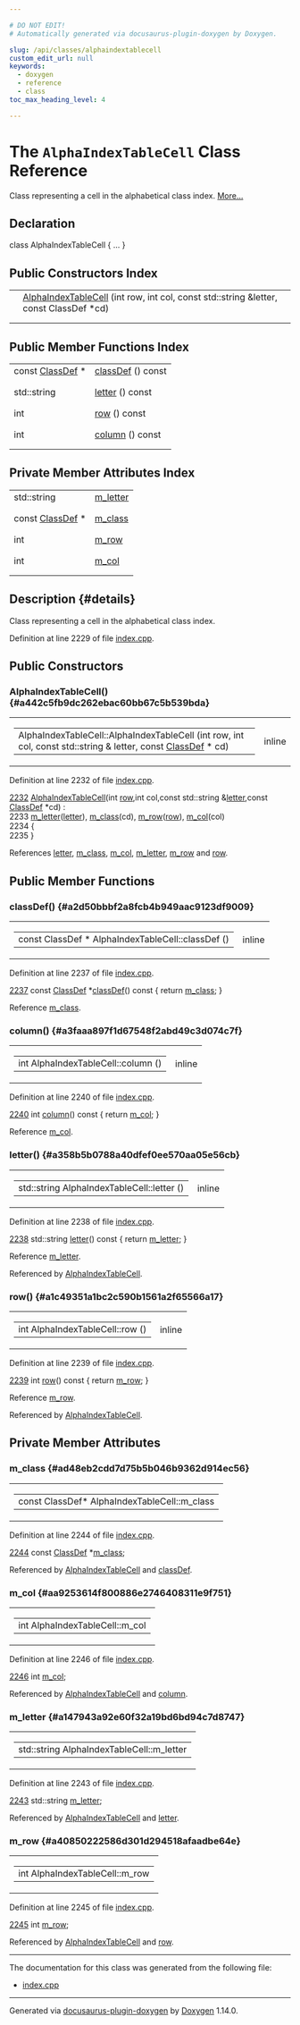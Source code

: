 ```yaml
---

# DO NOT EDIT!
# Automatically generated via docusaurus-plugin-doxygen by Doxygen.

slug: /api/classes/alphaindextablecell
custom_edit_url: null
keywords:
  - doxygen
  - reference
  - class
toc_max_heading_level: 4

---
```


<div class="doxyPage">

# The `AlphaIndexTableCell` Class Reference

<p>Class representing a cell in the alphabetical class index. <a href="#details">More...</a></p>

## Declaration

<div class="doxyDeclaration">
class AlphaIndexTableCell { ... }
</div>

## Public Constructors Index

<table class="doxyMembersIndex">

<tr class="doxyMemberIndexItem">
<td class="doxyMemberIndexItemType" align="left" valign="top"></td>
<td class="doxyMemberIndexItemName" align="left" valign="top"><a href="#a442c5fb9dc262ebac60bb67c5b539bda">AlphaIndexTableCell</a> (int row, int col, const std::string &amp;letter, const ClassDef *cd)</td>
</tr>
<tr class="doxyMemberIndexDescription">
<td class="doxyMemberIndexDescriptionLeft"></td>
<td class="doxyMemberIndexDescriptionRight">
</td>
</tr>
<tr class="doxyMemberIndexSeparator">
<td class="doxyMemberIndexSeparator" colspan="2"></td>
</tr>

</table>

## Public Member Functions Index

<table class="doxyMembersIndex">

<tr class="doxyMemberIndexItem">
<td class="doxyMemberIndexItemType" align="left" valign="top">const <a href="/web-doxygen/docs/api/classes/classdef">ClassDef</a> *</td>
<td class="doxyMemberIndexItemName" align="left" valign="top"><a href="#a2d50bbbf2a8fcb4b949aac9123df9009">classDef</a> () const</td>
</tr>
<tr class="doxyMemberIndexDescription">
<td class="doxyMemberIndexDescriptionLeft"></td>
<td class="doxyMemberIndexDescriptionRight">
</td>
</tr>
<tr class="doxyMemberIndexSeparator">
<td class="doxyMemberIndexSeparator" colspan="2"></td>
</tr>

<tr class="doxyMemberIndexItem">
<td class="doxyMemberIndexItemType" align="left" valign="top">std::string</td>
<td class="doxyMemberIndexItemName" align="left" valign="top"><a href="#a358b5b0788a40dfef0ee570aa05e56cb">letter</a> () const</td>
</tr>
<tr class="doxyMemberIndexDescription">
<td class="doxyMemberIndexDescriptionLeft"></td>
<td class="doxyMemberIndexDescriptionRight">
</td>
</tr>
<tr class="doxyMemberIndexSeparator">
<td class="doxyMemberIndexSeparator" colspan="2"></td>
</tr>

<tr class="doxyMemberIndexItem">
<td class="doxyMemberIndexItemType" align="left" valign="top">int</td>
<td class="doxyMemberIndexItemName" align="left" valign="top"><a href="#a1c49351a1bc2c590b1561a2f65566a17">row</a> () const</td>
</tr>
<tr class="doxyMemberIndexDescription">
<td class="doxyMemberIndexDescriptionLeft"></td>
<td class="doxyMemberIndexDescriptionRight">
</td>
</tr>
<tr class="doxyMemberIndexSeparator">
<td class="doxyMemberIndexSeparator" colspan="2"></td>
</tr>

<tr class="doxyMemberIndexItem">
<td class="doxyMemberIndexItemType" align="left" valign="top">int</td>
<td class="doxyMemberIndexItemName" align="left" valign="top"><a href="#a3faaa897f1d67548f2abd49c3d074c7f">column</a> () const</td>
</tr>
<tr class="doxyMemberIndexDescription">
<td class="doxyMemberIndexDescriptionLeft"></td>
<td class="doxyMemberIndexDescriptionRight">
</td>
</tr>
<tr class="doxyMemberIndexSeparator">
<td class="doxyMemberIndexSeparator" colspan="2"></td>
</tr>

</table>

## Private Member Attributes Index

<table class="doxyMembersIndex">

<tr class="doxyMemberIndexItem">
<td class="doxyMemberIndexItemType" align="left" valign="top">std::string</td>
<td class="doxyMemberIndexItemName" align="left" valign="top"><a href="#a147943a92e60f32a19bd6bd94c7d8747">m_letter</a></td>
</tr>
<tr class="doxyMemberIndexDescription">
<td class="doxyMemberIndexDescriptionLeft"></td>
<td class="doxyMemberIndexDescriptionRight">
</td>
</tr>
<tr class="doxyMemberIndexSeparator">
<td class="doxyMemberIndexSeparator" colspan="2"></td>
</tr>

<tr class="doxyMemberIndexItem">
<td class="doxyMemberIndexItemType" align="left" valign="top">const <a href="/web-doxygen/docs/api/classes/classdef">ClassDef</a> *</td>
<td class="doxyMemberIndexItemName" align="left" valign="top"><a href="#ad48eb2cdd7d75b5b046b9362d914ec56">m_class</a></td>
</tr>
<tr class="doxyMemberIndexDescription">
<td class="doxyMemberIndexDescriptionLeft"></td>
<td class="doxyMemberIndexDescriptionRight">
</td>
</tr>
<tr class="doxyMemberIndexSeparator">
<td class="doxyMemberIndexSeparator" colspan="2"></td>
</tr>

<tr class="doxyMemberIndexItem">
<td class="doxyMemberIndexItemType" align="left" valign="top">int</td>
<td class="doxyMemberIndexItemName" align="left" valign="top"><a href="#a40850222586d301d294518afaadbe64e">m_row</a></td>
</tr>
<tr class="doxyMemberIndexDescription">
<td class="doxyMemberIndexDescriptionLeft"></td>
<td class="doxyMemberIndexDescriptionRight">
</td>
</tr>
<tr class="doxyMemberIndexSeparator">
<td class="doxyMemberIndexSeparator" colspan="2"></td>
</tr>

<tr class="doxyMemberIndexItem">
<td class="doxyMemberIndexItemType" align="left" valign="top">int</td>
<td class="doxyMemberIndexItemName" align="left" valign="top"><a href="#aa9253614f800886e2746408311e9f751">m_col</a></td>
</tr>
<tr class="doxyMemberIndexDescription">
<td class="doxyMemberIndexDescriptionLeft"></td>
<td class="doxyMemberIndexDescriptionRight">
</td>
</tr>
<tr class="doxyMemberIndexSeparator">
<td class="doxyMemberIndexSeparator" colspan="2"></td>
</tr>

</table>

## Description {#details}

<p>Class representing a cell in the alphabetical class index.</p>

<p>Definition at line 2229 of file <a href="/web-doxygen/docs/api/files/src/index-cpp">index.cpp</a>.</p>

<div class="doxySectionDef">

## Public Constructors

### AlphaIndexTableCell() {#a442c5fb9dc262ebac60bb67c5b539bda}

<div class="doxyMemberItem">
<div class="doxyMemberProto">
<table class="doxyMemberLabels">
<tr class="doxyMemberLabels">
<td class="doxyMemberLabelsLeft">
<table class="doxyMemberName">
<tr>
<td class="doxyMemberName">AlphaIndexTableCell::AlphaIndexTableCell (int row, int col, const std::string &amp; letter, const <a href="/web-doxygen/docs/api/classes/classdef">ClassDef</a> * cd)</td>
</tr>
</table>
</td>
<td class="doxyMemberLabelsRight">
<span class="doxyMemberLabels">
<span class="doxyMemberLabel inline">inline</span>
</span>
</td>
</tr>
</table>
</div>
<div class="doxyMemberDoc">


<p>Definition at line 2232 of file <a href="/web-doxygen/docs/api/files/src/index-cpp">index.cpp</a>.</p>

<div class="doxyProgramListing">

<div class="doxyCodeLine"><span class="doxyLineNumber"><a href="#a442c5fb9dc262ebac60bb67c5b539bda">2232</a></span><span class="doxyLineContent"><span class="doxyHighlight">    <a href="#a442c5fb9dc262ebac60bb67c5b539bda">AlphaIndexTableCell</a>(</span><span class="doxyHighlightKeywordType">int</span><span class="doxyHighlight"> <a href="#a1c49351a1bc2c590b1561a2f65566a17">row</a>,</span><span class="doxyHighlightKeywordType">int</span><span class="doxyHighlight"> col,</span><span class="doxyHighlightKeyword">const</span><span class="doxyHighlight"> std::string &amp;<a href="#a358b5b0788a40dfef0ee570aa05e56cb">letter</a>,</span><span class="doxyHighlightKeyword">const</span><span class="doxyHighlight"> <a href="/web-doxygen/docs/api/classes/classdef">ClassDef</a> *cd) :</span></span></div>
<div class="doxyCodeLine"><span class="doxyLineNumber">2233</span><span class="doxyLineContent"><span class="doxyHighlight">      <a href="#a147943a92e60f32a19bd6bd94c7d8747">m_letter</a>(<a href="#a358b5b0788a40dfef0ee570aa05e56cb">letter</a>), <a href="#ad48eb2cdd7d75b5b046b9362d914ec56">m_class</a>(cd), <a href="#a40850222586d301d294518afaadbe64e">m_row</a>(<a href="#a1c49351a1bc2c590b1561a2f65566a17">row</a>), <a href="#aa9253614f800886e2746408311e9f751">m_col</a>(col)</span></span></div>
<div class="doxyCodeLine"><span class="doxyLineNumber">2234</span><span class="doxyLineContent"><span class="doxyHighlight">    {</span></span></div>
<div class="doxyCodeLine"><span class="doxyLineNumber">2235</span><span class="doxyLineContent"><span class="doxyHighlight">    }</span></span></div>

</div>


References <a href="#a358b5b0788a40dfef0ee570aa05e56cb">letter</a>, <a href="#ad48eb2cdd7d75b5b046b9362d914ec56">m&#95;class</a>, <a href="#aa9253614f800886e2746408311e9f751">m&#95;col</a>, <a href="#a147943a92e60f32a19bd6bd94c7d8747">m&#95;letter</a>, <a href="#a40850222586d301d294518afaadbe64e">m&#95;row</a> and <a href="#a1c49351a1bc2c590b1561a2f65566a17">row</a>.
</div>
</div>

</div>

<div class="doxySectionDef">

## Public Member Functions

### classDef() {#a2d50bbbf2a8fcb4b949aac9123df9009}

<div class="doxyMemberItem">
<div class="doxyMemberProto">
<table class="doxyMemberLabels">
<tr class="doxyMemberLabels">
<td class="doxyMemberLabelsLeft">
<table class="doxyMemberName">
<tr>
<td class="doxyMemberName">const ClassDef * AlphaIndexTableCell::classDef ()</td>
</tr>
</table>
</td>
<td class="doxyMemberLabelsRight">
<span class="doxyMemberLabels">
<span class="doxyMemberLabel inline">inline</span>
</span>
</td>
</tr>
</table>
</div>
<div class="doxyMemberDoc">


<p>Definition at line 2237 of file <a href="/web-doxygen/docs/api/files/src/index-cpp">index.cpp</a>.</p>

<div class="doxyProgramListing">

<div class="doxyCodeLine"><span class="doxyLineNumber"><a href="#a2d50bbbf2a8fcb4b949aac9123df9009">2237</a></span><span class="doxyLineContent"><span class="doxyHighlight">    </span><span class="doxyHighlightKeyword">const</span><span class="doxyHighlight"> <a href="/web-doxygen/docs/api/classes/classdef">ClassDef</a> *<a href="#a2d50bbbf2a8fcb4b949aac9123df9009">classDef</a>()</span><span class="doxyHighlightKeyword"> const </span><span class="doxyHighlight">{ </span><span class="doxyHighlightKeywordFlow">return</span><span class="doxyHighlight"> <a href="#ad48eb2cdd7d75b5b046b9362d914ec56">m_class</a>; }</span></span></div>

</div>


Reference <a href="#ad48eb2cdd7d75b5b046b9362d914ec56">m&#95;class</a>.
</div>
</div>

### column() {#a3faaa897f1d67548f2abd49c3d074c7f}

<div class="doxyMemberItem">
<div class="doxyMemberProto">
<table class="doxyMemberLabels">
<tr class="doxyMemberLabels">
<td class="doxyMemberLabelsLeft">
<table class="doxyMemberName">
<tr>
<td class="doxyMemberName">int AlphaIndexTableCell::column ()</td>
</tr>
</table>
</td>
<td class="doxyMemberLabelsRight">
<span class="doxyMemberLabels">
<span class="doxyMemberLabel inline">inline</span>
</span>
</td>
</tr>
</table>
</div>
<div class="doxyMemberDoc">


<p>Definition at line 2240 of file <a href="/web-doxygen/docs/api/files/src/index-cpp">index.cpp</a>.</p>

<div class="doxyProgramListing">

<div class="doxyCodeLine"><span class="doxyLineNumber"><a href="#a3faaa897f1d67548f2abd49c3d074c7f">2240</a></span><span class="doxyLineContent"><span class="doxyHighlight">    </span><span class="doxyHighlightKeywordType">int</span><span class="doxyHighlight"> <a href="#a3faaa897f1d67548f2abd49c3d074c7f">column</a>()</span><span class="doxyHighlightKeyword">               const </span><span class="doxyHighlight">{ </span><span class="doxyHighlightKeywordFlow">return</span><span class="doxyHighlight"> <a href="#aa9253614f800886e2746408311e9f751">m_col</a>; }</span></span></div>

</div>


Reference <a href="#aa9253614f800886e2746408311e9f751">m&#95;col</a>.
</div>
</div>

### letter() {#a358b5b0788a40dfef0ee570aa05e56cb}

<div class="doxyMemberItem">
<div class="doxyMemberProto">
<table class="doxyMemberLabels">
<tr class="doxyMemberLabels">
<td class="doxyMemberLabelsLeft">
<table class="doxyMemberName">
<tr>
<td class="doxyMemberName">std::string AlphaIndexTableCell::letter ()</td>
</tr>
</table>
</td>
<td class="doxyMemberLabelsRight">
<span class="doxyMemberLabels">
<span class="doxyMemberLabel inline">inline</span>
</span>
</td>
</tr>
</table>
</div>
<div class="doxyMemberDoc">


<p>Definition at line 2238 of file <a href="/web-doxygen/docs/api/files/src/index-cpp">index.cpp</a>.</p>

<div class="doxyProgramListing">

<div class="doxyCodeLine"><span class="doxyLineNumber"><a href="#a358b5b0788a40dfef0ee570aa05e56cb">2238</a></span><span class="doxyLineContent"><span class="doxyHighlight">    std::string <a href="#a358b5b0788a40dfef0ee570aa05e56cb">letter</a>()</span><span class="doxyHighlightKeyword">       const </span><span class="doxyHighlight">{ </span><span class="doxyHighlightKeywordFlow">return</span><span class="doxyHighlight"> <a href="#a147943a92e60f32a19bd6bd94c7d8747">m_letter</a>; }</span></span></div>

</div>


Reference <a href="#a147943a92e60f32a19bd6bd94c7d8747">m&#95;letter</a>.

Referenced by <a href="#a442c5fb9dc262ebac60bb67c5b539bda">AlphaIndexTableCell</a>.
</div>
</div>

### row() {#a1c49351a1bc2c590b1561a2f65566a17}

<div class="doxyMemberItem">
<div class="doxyMemberProto">
<table class="doxyMemberLabels">
<tr class="doxyMemberLabels">
<td class="doxyMemberLabelsLeft">
<table class="doxyMemberName">
<tr>
<td class="doxyMemberName">int AlphaIndexTableCell::row ()</td>
</tr>
</table>
</td>
<td class="doxyMemberLabelsRight">
<span class="doxyMemberLabels">
<span class="doxyMemberLabel inline">inline</span>
</span>
</td>
</tr>
</table>
</div>
<div class="doxyMemberDoc">


<p>Definition at line 2239 of file <a href="/web-doxygen/docs/api/files/src/index-cpp">index.cpp</a>.</p>

<div class="doxyProgramListing">

<div class="doxyCodeLine"><span class="doxyLineNumber"><a href="#a1c49351a1bc2c590b1561a2f65566a17">2239</a></span><span class="doxyLineContent"><span class="doxyHighlight">    </span><span class="doxyHighlightKeywordType">int</span><span class="doxyHighlight"> <a href="#a1c49351a1bc2c590b1561a2f65566a17">row</a>()</span><span class="doxyHighlightKeyword">                  const </span><span class="doxyHighlight">{ </span><span class="doxyHighlightKeywordFlow">return</span><span class="doxyHighlight"> <a href="#a40850222586d301d294518afaadbe64e">m_row</a>; }</span></span></div>

</div>


Reference <a href="#a40850222586d301d294518afaadbe64e">m&#95;row</a>.

Referenced by <a href="#a442c5fb9dc262ebac60bb67c5b539bda">AlphaIndexTableCell</a>.
</div>
</div>

</div>

<div class="doxySectionDef">

## Private Member Attributes

### m&#95;class {#ad48eb2cdd7d75b5b046b9362d914ec56}

<div class="doxyMemberItem">
<div class="doxyMemberProto">
<table class="doxyMemberLabels">
<tr class="doxyMemberLabels">
<td class="doxyMemberLabelsLeft">
<table class="doxyMemberName">
<tr>
<td class="doxyMemberName">const ClassDef* AlphaIndexTableCell::m_class</td>
</tr>
</table>
</td>
</tr>
</table>
</div>
<div class="doxyMemberDoc">


<p>Definition at line 2244 of file <a href="/web-doxygen/docs/api/files/src/index-cpp">index.cpp</a>.</p>

<div class="doxyProgramListing">

<div class="doxyCodeLine"><span class="doxyLineNumber"><a href="#ad48eb2cdd7d75b5b046b9362d914ec56">2244</a></span><span class="doxyLineContent"><span class="doxyHighlight">    </span><span class="doxyHighlightKeyword">const</span><span class="doxyHighlight"> <a href="/web-doxygen/docs/api/classes/classdef">ClassDef</a> *<a href="#ad48eb2cdd7d75b5b046b9362d914ec56">m_class</a>;</span></span></div>

</div>


Referenced by <a href="#a442c5fb9dc262ebac60bb67c5b539bda">AlphaIndexTableCell</a> and <a href="#a2d50bbbf2a8fcb4b949aac9123df9009">classDef</a>.
</div>
</div>

### m&#95;col {#aa9253614f800886e2746408311e9f751}

<div class="doxyMemberItem">
<div class="doxyMemberProto">
<table class="doxyMemberLabels">
<tr class="doxyMemberLabels">
<td class="doxyMemberLabelsLeft">
<table class="doxyMemberName">
<tr>
<td class="doxyMemberName">int AlphaIndexTableCell::m_col</td>
</tr>
</table>
</td>
</tr>
</table>
</div>
<div class="doxyMemberDoc">


<p>Definition at line 2246 of file <a href="/web-doxygen/docs/api/files/src/index-cpp">index.cpp</a>.</p>

<div class="doxyProgramListing">

<div class="doxyCodeLine"><span class="doxyLineNumber"><a href="#aa9253614f800886e2746408311e9f751">2246</a></span><span class="doxyLineContent"><span class="doxyHighlight">    </span><span class="doxyHighlightKeywordType">int</span><span class="doxyHighlight"> <a href="#aa9253614f800886e2746408311e9f751">m_col</a>;</span></span></div>

</div>


Referenced by <a href="#a442c5fb9dc262ebac60bb67c5b539bda">AlphaIndexTableCell</a> and <a href="#a3faaa897f1d67548f2abd49c3d074c7f">column</a>.
</div>
</div>

### m&#95;letter {#a147943a92e60f32a19bd6bd94c7d8747}

<div class="doxyMemberItem">
<div class="doxyMemberProto">
<table class="doxyMemberLabels">
<tr class="doxyMemberLabels">
<td class="doxyMemberLabelsLeft">
<table class="doxyMemberName">
<tr>
<td class="doxyMemberName">std::string AlphaIndexTableCell::m_letter</td>
</tr>
</table>
</td>
</tr>
</table>
</div>
<div class="doxyMemberDoc">


<p>Definition at line 2243 of file <a href="/web-doxygen/docs/api/files/src/index-cpp">index.cpp</a>.</p>

<div class="doxyProgramListing">

<div class="doxyCodeLine"><span class="doxyLineNumber"><a href="#a147943a92e60f32a19bd6bd94c7d8747">2243</a></span><span class="doxyLineContent"><span class="doxyHighlight">    std::string <a href="#a147943a92e60f32a19bd6bd94c7d8747">m_letter</a>;</span></span></div>

</div>


Referenced by <a href="#a442c5fb9dc262ebac60bb67c5b539bda">AlphaIndexTableCell</a> and <a href="#a358b5b0788a40dfef0ee570aa05e56cb">letter</a>.
</div>
</div>

### m&#95;row {#a40850222586d301d294518afaadbe64e}

<div class="doxyMemberItem">
<div class="doxyMemberProto">
<table class="doxyMemberLabels">
<tr class="doxyMemberLabels">
<td class="doxyMemberLabelsLeft">
<table class="doxyMemberName">
<tr>
<td class="doxyMemberName">int AlphaIndexTableCell::m_row</td>
</tr>
</table>
</td>
</tr>
</table>
</div>
<div class="doxyMemberDoc">


<p>Definition at line 2245 of file <a href="/web-doxygen/docs/api/files/src/index-cpp">index.cpp</a>.</p>

<div class="doxyProgramListing">

<div class="doxyCodeLine"><span class="doxyLineNumber"><a href="#a40850222586d301d294518afaadbe64e">2245</a></span><span class="doxyLineContent"><span class="doxyHighlight">    </span><span class="doxyHighlightKeywordType">int</span><span class="doxyHighlight"> <a href="#a40850222586d301d294518afaadbe64e">m_row</a>;</span></span></div>

</div>


Referenced by <a href="#a442c5fb9dc262ebac60bb67c5b539bda">AlphaIndexTableCell</a> and <a href="#a1c49351a1bc2c590b1561a2f65566a17">row</a>.
</div>
</div>

</div>

<hr/>

<p>The documentation for this class was generated from the following file:</p>

<ul>
<li><a href="/web-doxygen/docs/api/files/src/index-cpp">index.cpp</a></li>
</ul>

<hr/>

<p class="doxyGeneratedBy">Generated via <a href="https://github.com/xpack/docusaurus-plugin-doxygen">docusaurus-plugin-doxygen</a> by <a href="https://www.doxygen.nl">Doxygen</a> 1.14.0.</p>

</div>
